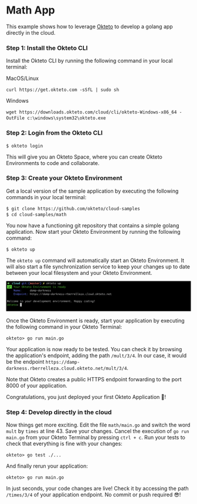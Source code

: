 # Math App

This example shows how to leverage [Okteto](https://cloud.okteto.com) to develop a golang app directly in the cloud. 

### Step 1: Install the Okteto CLI

Install the Okteto CLI by running the following command in your local terminal:

MacOS/Linux

```console
curl https://get.okteto.com -sSfL | sudo sh
```

Windows

```console
wget https://downloads.okteto.com/cloud/cli/okteto-Windows-x86_64 -OutFile c:\windows\system32\okteto.exe
```

### Step 2: Login from the Okteto CLI

```console
$ okteto login
```

This will give you an Okteto Space, where you can create Okteto Environments to code and collaborate.

### Step 3: Create your Okteto Environment

Get a local version of the sample application by executing the following commands in your local terminal:

```console
$ git clone https://github.com/okteto/cloud-samples
$ cd cloud-samples/math
```

You now have a functioning git repository that contains a simple golang application. Now start your Okteto Environment by running the following command:

```console
$ okteto up
```

The `okteto up` command will automatically start an Okteto Environment. It will also start a file synchronization service to keep your changes up to date between your local filesystem and your Okteto Environment. 

<img class="center" src="images/okteto-up.png" width="900" />

Once the Okteto Environment is ready, start your application by executing the following command in your Okteto Terminal:

```console
okteto> go run main.go
```

Your application is now ready to be tested. You can check it by browsing the application's endpoint, adding the path `/mult/3/4`. In our case, it would be the endpoint `https://damp-darkness.rberrelleza.cloud.okteto.net/mult/3/4`.

Note that Okteto creates a public HTTPS endpoint forwarding to the port 8000 of your application.

Congratulations, you just deployed your first Okteto Application 🚀! 

### Step 4: Develop directly in the cloud

Now things get more exciting. Edit the file `math/main.go` and switch the word `mult` by `times` at line 43. Save your changes. Cancel the execution of `go run main.go` from your Okteto Terminal by pressing `ctrl + c`. Run your tests to check that everything is fine with your changes:

```console
okteto> go test ./...
```

And finally rerun your application:

```console
okteto> go run main.go
```

In just seconds, your code changes are live! Check it by accessing the path `/times/3/4` of your application endpoint. No commit or push required 😎!

